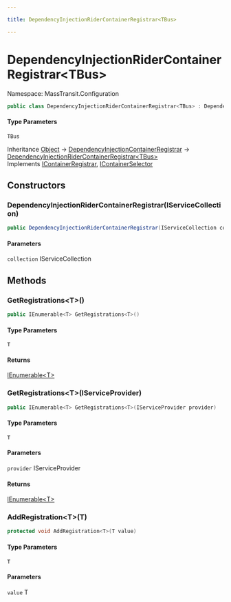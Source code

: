 ```yaml
---

title: DependencyInjectionRiderContainerRegistrar<TBus>

---
```


# DependencyInjectionRiderContainerRegistrar\<TBus\>

Namespace: MassTransit.Configuration

```csharp
public class DependencyInjectionRiderContainerRegistrar<TBus> : DependencyInjectionContainerRegistrar, IContainerRegistrar, IContainerSelector
```

#### Type Parameters

`TBus`<br/>

Inheritance [Object](https://learn.microsoft.com/en-us/dotnet/api/system.object) → [DependencyInjectionContainerRegistrar](../masstransit-configuration/dependencyinjectioncontainerregistrar) → [DependencyInjectionRiderContainerRegistrar\<TBus\>](../masstransit-configuration/dependencyinjectionridercontainerregistrar-1)<br/>
Implements [IContainerRegistrar](../masstransit-configuration/icontainerregistrar), [IContainerSelector](../masstransit-configuration/icontainerselector)

## Constructors

### **DependencyInjectionRiderContainerRegistrar(IServiceCollection)**

```csharp
public DependencyInjectionRiderContainerRegistrar(IServiceCollection collection)
```

#### Parameters

`collection` IServiceCollection<br/>

## Methods

### **GetRegistrations\<T\>()**

```csharp
public IEnumerable<T> GetRegistrations<T>()
```

#### Type Parameters

`T`<br/>

#### Returns

[IEnumerable\<T\>](https://learn.microsoft.com/en-us/dotnet/api/system.collections.generic.ienumerable-1)<br/>

### **GetRegistrations\<T\>(IServiceProvider)**

```csharp
public IEnumerable<T> GetRegistrations<T>(IServiceProvider provider)
```

#### Type Parameters

`T`<br/>

#### Parameters

`provider` IServiceProvider<br/>

#### Returns

[IEnumerable\<T\>](https://learn.microsoft.com/en-us/dotnet/api/system.collections.generic.ienumerable-1)<br/>

### **AddRegistration\<T\>(T)**

```csharp
protected void AddRegistration<T>(T value)
```

#### Type Parameters

`T`<br/>

#### Parameters

`value` T<br/>

